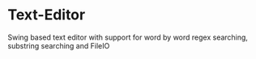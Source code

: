 # Text-Editor
Swing based text editor with support for word by word regex searching, substring searching and FileIO  
